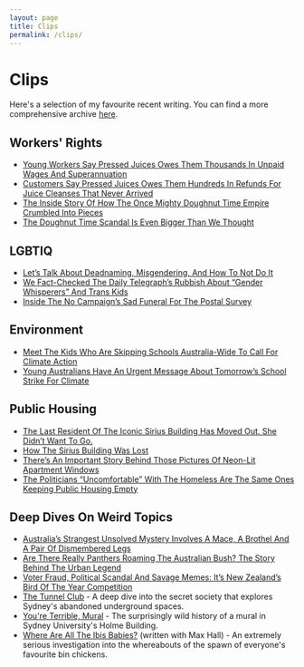 ```yaml
---
layout: page
title: Clips
permalink: /clips/
---
```


# Clips #

Here's a selection of my favourite recent writing. You can find a more comprehensive archive [here](http://junkee.com/author/sam-langford).

## Workers' Rights ##
+ [Young Workers Say Pressed Juices Owes Them Thousands In Unpaid Wages And Superannuation](https://junkee.com/pressed-juices-unpaid-workers/181725)
+ [Customers Say Pressed Juices Owes Them Hundreds In Refunds For Juice Cleanses That Never Arrived](https://junkee.com/pressed-juices-customer-complaints/194769)
+ [The Inside Story Of How The Once Mighty Doughnut Time Empire Crumbled Into Pieces](https://junkee.com/doughnut-time-employees-complain/149795)
+ [The Doughnut Time Scandal Is Even Bigger Than We Thought](https://junkee.com/doughnut-time-damian-griffiths/150986)

## LGBTIQ ##
+ [Let’s Talk About Deadnaming, Misgendering, And How To Not Do It](https://junkee.com/deadnaming-misgendering-trans/174009)
+ [We Fact-Checked The Daily Telegraph’s Rubbish About “Gender Whisperers” And Trans Kids](https://junkee.com/scott-morrison-gender-whisperer/174136)
+ [Inside The No Campaign’s Sad Funeral For The Postal Survey](https://junkee.com/no-campaign-marriage-result/135058)

## Environment ## 
+ [Meet The Kids Who Are Skipping Schools Australia-Wide To Call For Climate Action](https://junkee.com/school-strike-climate-change/184496)
+ [Young Australians Have An Urgent Message About Tomorrow’s School Strike For Climate](https://junkee.com/school-strike-climate-movement/197769)

## Public Housing ##
+ [The Last Resident Of The Iconic Sirius Building Has Moved Out. She Didn’t Want To Go.](https://junkee.com/sirius-building-myra-demetriou/144766)
+ [How The Sirius Building Was Lost](http://honisoit.com/2016/08/how-the-sirius-building-was-lost/)
+ [There’s An Important Story Behind Those Pictures Of Neon-Lit Apartment Windows](https://junkee.com/waterloo-we-live-here/123687)
+ [The Politicians “Uncomfortable” With The Homeless Are The Same Ones Keeping Public Housing Empty](https://junkee.com/homeless-tent-city-public-housing/116260)

## Deep Dives On Weird Topics ##
+ [Australia’s Strangest Unsolved Mystery Involves A Mace, A Brothel And A Pair Of Dismembered Legs](https://junkee.com/longform/mace-melbourne-mystery)
+ [Are There Really Panthers Roaming The Australian Bush? The Story Behind The Urban Legend](https://junkee.com/panther-big-cat-australia/165240)
+ [Voter Fraud, Political Scandal And Savage Memes: It’s New Zealand’s Bird Of The Year Competition](https://junkee.com/new-zealand-bird-of-year/131565)
+ [The Tunnel Club](http://honisoit.com/2016/10/the-tunnel-club/) - A deep dive into the secret society that explores Sydney's abandoned underground spaces.
+ [You're Terrible, Mural](http://honisoit.com/2016/10/youre-terrible-mural/) - The surprisingly wild history of a mural in Sydney University's Holme Building.
+ [Where Are All The Ibis Babies?](http://honisoit.com/2015/08/where-are-all-the-ibis-babies/) (written with Max Hall) - An extremely serious investigation into the whereabouts of the spawn of everyone's favourite bin chickens.

